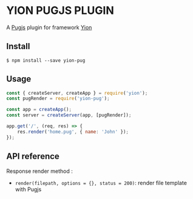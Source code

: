 # YION PUGJS PLUGIN

A [Pugjs](https://pugjs.org) plugin for framework [Yion](https://www.npmjs.com/package/yion)

## Install

```
$ npm install --save yion-pug
```

## Usage

```javascript
const { createServer, createApp } = require('yion');
const pugRender = require('yion-pug');

const app = createApp();
const server = createServer(app, [pugRender]);

app.get('/', (req, res) => {
    res.render('home.pug', { name: 'John' });
});
```

## API reference

Response render method :

* `render(filepath, options = {}, status = 200)`: render file template with Pugjs 

